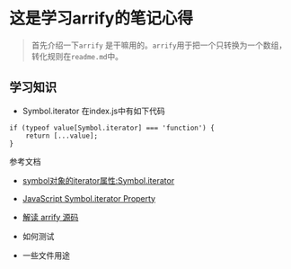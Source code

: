 # 这是学习arrify的笔记心得

> 首先介绍一下`arrify` 是干嘛用的。`arrify`用于把一个只转换为一个数组，转化规则在`readme.md`中。

## 学习知识

* Symbol.iterator
在index.js中有如下代码
```
if (typeof value[Symbol.iterator] === 'function') {
	return [...value];
}
```
参考文档
* [symbol对象的iterator属性:Symbol.iterator](https://developer.mozilla.org/zh-CN/docs/Web/JavaScript/Reference/Global_Objects/Symbol/iterator)
* [JavaScript Symbol.iterator Property](https://www.geeksforgeeks.org/javascript-symbol-iterator-property/)
* [解读 arrify 源码](https://blog.csdn.net/qq_19901795/article/details/126630698)

* 如何测试

* 一些文件用途
